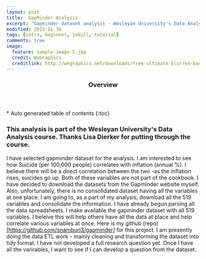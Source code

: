 ```yaml
---
layout: post
title:  GapMinder Analysis
excerpt: "Gapminder dataset analysis - Wesleyan University's Data Analysis and Interpretation Specialization Course "
modified: 2015-11-30
tags: [intro, beginner, jekyll, tutorial]
comments: true
image:
  feature: sample-image-5.jpg
  credit: WeGraphics
  creditlink: http://wegraphics.net/downloads/free-ultimate-blurred-background-pack/
---
```


<section id="table-of-contents" class="toc">
  <header>
    <h3>Overview</h3>
  </header>
<div id="drawer" markdown="1">
*  Auto generated table of contents
{:toc}
</div>
</section><!-- /#table-of-contents -->

### This analysis is part of the Wesleyan University's Data Analysis course. Thanks Lisa Dierker for putting through the course.
I have selected gapminder dataset for the analysis. I am interested to see how Suicide (per 100,000 people) correlates with inflation (annual %). I believe there will be a direct correlation between the two -as the inflation rises, suicides go up. Both of these variables are not part of the cookbook. I have decided to download the datasets from the Gapminder website myself. Also, unfortunately, there is no consolidated dataset having all the variables at one place. I am going to, as a part of my analysis, download all the 519 variables and consolidate the information.  I have already begun parsing all the data spreadsheets. 
I make available the gapminder dataset with all 519 variables. I beleive this will help others have all the data at place and help correlate various variables at once. Here is my github (repo)[https://github.com/snamburi3/gapminder] for this project. I am presently doing the data ETL work - mainly cleaning and transforming the dataset into tidy format. I have not developed a full research question yet. Once I have all the varirables, I want to see if I can develop a question from the dataset.
